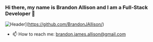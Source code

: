 ### Hi there, my name is Brandon Allison and I am a Full-Stack Developer 👋

![Header](https://raw.githubusercontent.com/BrandonJAllison/<OWNER>/<OWNER>/BrandonAllison.png "Header")](https://github.com/BrandonJAllison/)


- 📫 How to reach me: brandon.james.allison@gmail.com

<!--
**BrandonJAllison/BrandonJAllison** is a ✨ _special_ ✨ repository because its `README.md` (this file) appears on your GitHub profile.

Here are some ideas to get you started:

- 🔭 I’m currently working on ...
- 🌱 I’m currently learning ...
- 👯 I’m looking to collaborate on ...
- 🤔 I’m looking for help with ...
- 💬 Ask me about ...
- 📫 How to reach me: ...
- 😄 Pronouns: ...
- ⚡ Fun fact: ...
-->
